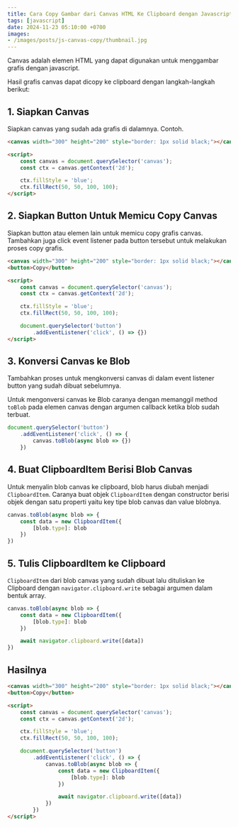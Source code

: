 ```yaml
---
title: Cara Copy Gambar dari Canvas HTML Ke Clipboard dengan Javascript
tags: [javascript]
date: 2024-11-23 05:10:00 +0700
images:
- /images/posts/js-canvas-copy/thumbnail.jpg
---
```


Canvas adalah elemen HTML yang dapat digunakan untuk menggambar grafis dengan javascript.

<!--more-->

Hasil grafis canvas dapat dicopy ke clipboard dengan langkah-langkah berikut:

## 1. Siapkan Canvas

Siapkan canvas yang sudah ada grafis di dalamnya. Contoh.

```html
<canvas width="300" height="200" style="border: 1px solid black;"></canvas>

<script>
    const canvas = document.querySelector('canvas');
    const ctx = canvas.getContext('2d');

    ctx.fillStyle = 'blue';
    ctx.fillRect(50, 50, 100, 100);
</script>
```

## 2. Siapkan Button Untuk Memicu Copy Canvas

Siapkan button atau elemen lain untuk memicu copy grafis canvas. Tambahkan juga click event listener pada button tersebut untuk melakukan proses copy grafis.

```html
<canvas width="300" height="200" style="border: 1px solid black;"></canvas>
<button>Copy</button>

<script>
    const canvas = document.querySelector('canvas');
    const ctx = canvas.getContext('2d');

    ctx.fillStyle = 'blue';
    ctx.fillRect(50, 50, 100, 100);

    document.querySelector('button')
        .addEventListener('click', () => {})
</script>
```

## 3. Konversi Canvas ke Blob

Tambahkan proses untuk mengkonversi canvas di dalam event listener button yang sudah dibuat sebelumnya.

Untuk mengonversi canvas ke Blob caranya dengan memanggil method `toBlob` pada elemen canvas dengan argumen callback ketika blob sudah terbuat.

```javascript
document.querySelector('button')
    .addEventListener('click', () => {
        canvas.toBlob(async blob => {})
    })
```

## 4. Buat ClipboardItem Berisi Blob Canvas

Untuk menyalin blob canvas ke clipboard, blob harus diubah menjadi `ClipboardItem`. Caranya buat objek `ClipboardItem` dengan constructor berisi objek dengan satu properti yaitu key tipe blob canvas dan value blobnya.

```javascript
canvas.toBlob(async blob => {
    const data = new ClipboardItem({
        [blob.type]: blob
    })
})
```

## 5. Tulis ClipboardItem ke Clipboard

`ClipboardItem` dari blob canvas yang sudah dibuat lalu dituliskan ke Clipboard dengan `navigator.clipboard.write` sebagai argumen dalam bentuk array.

```javascript
canvas.toBlob(async blob => {
    const data = new ClipboardItem({
        [blob.type]: blob
    })

    await navigator.clipboard.write([data])
})
```

## Hasilnya

```html
<canvas width="300" height="200" style="border: 1px solid black;"></canvas>
<button>Copy</button>

<script>
    const canvas = document.querySelector('canvas');
    const ctx = canvas.getContext('2d');

    ctx.fillStyle = 'blue';
    ctx.fillRect(50, 50, 100, 100);

    document.querySelector('button')
        .addEventListener('click', () => {
            canvas.toBlob(async blob => {
                const data = new ClipboardItem({
                    [blob.type]: blob
                })

                await navigator.clipboard.write([data])
            })
        })
</script>
```